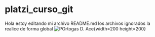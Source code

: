 # platzi_curso_git

Hola estoy editando mi archivo README.md
los archivos ignorados la realice de forma global
![POrtogas D. Ace](http://pm1.narvii.com/7045/1b57b80a88253799b255a0c55058537cd6ce65e9r1-736-920v2_uhq.jpg){width=200 height=200}
